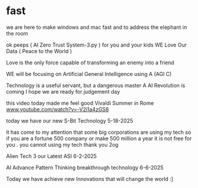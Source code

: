 # fast
we are here to make  windows and mac fast and to address the  elephant in the room 

ok peeps ( AI Zero Trust System-3.py )  for you and your kids  WE Love Our Data  ( Peace to the World )

Love is the only force capable of  transforming  an enemy into a friend

WE will be focusing on Artificial  General Intelligence using A (AGI C)

Technology is a useful servant, but a dangerous master A AI Revolution is coming  I hope we are ready for judgement day 

this video today made me feel good    Vivaldi Summer in Rome   www.youtube.com/watch?v=-V2i1a4zGS8

today we have our new S-Bit Technology  5-18-2025

it has come to my attention  that some  big corporations  are using my tech  so if you are a fortune 500 company  or 
make 500 million a year   it is not free for you  . you cannot using my tech   thank you 2og


Alien Tech 3   our Latest  ASI  6-2-2025  

AI Advance Pattern Thinking    breakthrough technology   6-6-2025

Today  we have achieve  new  Innovations  that  will change the world :]
